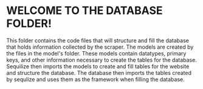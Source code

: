 # WELCOME TO THE DATABASE FOLDER!

This folder contains the code files that will structure and fill the database that holds information collected by the scraper. 
The models are created by the files in the model's folder. These models contain datatypes, primary keys, and other information necessary to create the 
tables for the database. Sequilize then imports the models to create and fill tables for the website and structure the database. 
The database then imports the tables created by sequlize and uses them as the framework when filling the database.

